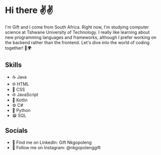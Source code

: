 # Hi there ✌️✌️
I'm Gift and I come from South Africa. Right now, I'm studying computer science at Tshwane University of Technology. I really like learning about new programming languages and frameworks, although I prefer working on the backend rather than the frontend. Let's dive into the world of coding together! 🚀🌍

## Skills 
*  ☕️ Java
*  🌐 HTML
*  🎨 CSS
*  🌐 JavaScript
*  🔶 Kotlin
*  ⚙️ C#
*  🐍 Python
*  😁 SQL

## Socials
*   🔗 Find me on LinkedIn: Gift Nkgopoleng
*   📸 Follow me on Instagram: @nkgopolenggift
